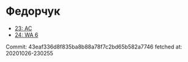 # Федорчук
- [23: AC](23.md)
- [24: WA 6](24.md)

Commit: 43eaf336d8f835ba8b88a78f7c2bd65b582a7746
 fetched at: 20201026-230255
